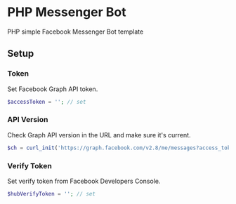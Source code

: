 # PHP Messenger Bot
PHP simple Facebook Messenger Bot template


## Setup

### Token
Set Facebook Graph API token.  

```php
$accessToken = ''; // set
```

### API Version

Check Graph API version in the URL and make sure it's current.  

```php
$ch = curl_init('https://graph.facebook.com/v2.8/me/messages?access_token='.$accessToken);
```

### Verify Token

Set verify token from Facebook Developers Console.  

```php
$hubVerifyToken = ''; // set
```
